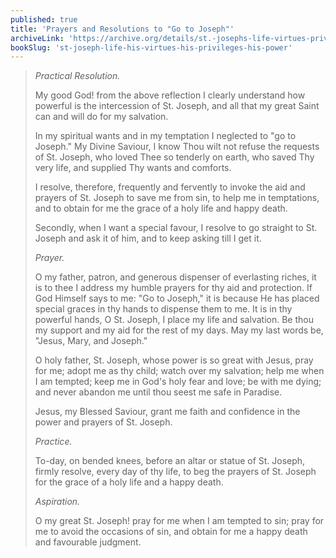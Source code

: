 ```yaml
---
published: true
title: 'Prayers and Resolutions to "Go to Joseph"'
archiveLink: 'https://archive.org/details/st.-josephs-life-virtues-privileges-power/page/352?view=theater'
bookSlug: 'st-joseph-life-his-virtues-his-privileges-his-power'
---
```


> *Practical Resolution.*
>
> My good God! from the above reflection I clearly understand how powerful is the intercession of St. Joseph, and all that my great Saint can and will do for my salvation.
>
> In my spiritual wants and in my temptation I neglected to "go to Joseph." My Divine Saviour, I know Thou wilt not refuse the requests of St. Joseph, who loved Thee so tenderly on earth, who saved Thy very life, and supplied Thy wants and comforts.
>
> I resolve, therefore, frequently and fervently to invoke the aid and prayers of St. Joseph to save me from sin, to help me in temptations, and to obtain for me the grace of a holy life and happy death.
>
> Secondly, when I want a special favour, I resolve to go straight to St. Joseph and ask it of him, and to keep asking till I get it.
>
> *Prayer.*
>
> O my father, patron, and generous dispenser of everlasting riches, it is to thee I address my humble prayers for thy aid and protection. If God Himself says to me: "Go to Joseph," it is because He has placed special graces in thy hands to dispense them to me. It is in thy powerful hands, O St. Joseph, I place my life and salvation. Be thou my support and my aid for the rest of my days. May my last words be, "Jesus, Mary, and Joseph."
>
> O holy father, St. Joseph, whose power is so great with Jesus, pray for me; adopt me as thy child; watch over my salvation; help me when I am tempted; keep me in God's holy fear and love; be with me dying; and never abandon me until thou seest me safe in Paradise.
>
> Jesus, my Blessed Saviour, grant me faith and confidence in the power and prayers of St. Joseph.
>
> *Practice.*
>
> To-day, on bended knees, before an altar or statue of St. Joseph, firmly resolve, every day of thy life, to beg the prayers of St. Joseph for the grace of a holy life and a happy death.
>
> *Aspiration.*
>
> O my great St. Joseph! pray for me when I am tempted to sin; pray for me to avoid the occasions of sin, and obtain for me a happy death and favourable judgment.